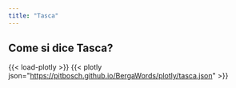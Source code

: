 ```yaml
---
title: "Tasca"
---
```


## Come si dice Tasca?

{{< load-plotly >}}
{{< plotly json="https://pitbosch.github.io/BergaWords/plotly/tasca.json" >}}